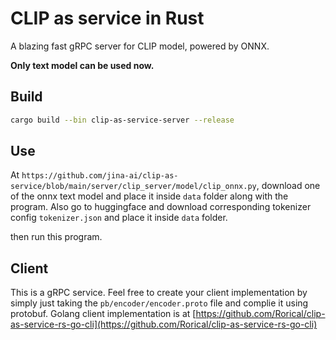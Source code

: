 # CLIP as service in Rust

A blazing fast gRPC server for CLIP model, powered by ONNX.

**Only text model can be used now.**

## Build
```bash
cargo build --bin clip-as-service-server --release
```

## Use

At `https://github.com/jina-ai/clip-as-service/blob/main/server/clip_server/model/clip_onnx.py`, download one of the onnx text model and place it inside `data` folder along with the program.
Also go to huggingface and download corresponding tokenizer config `tokenizer.json` and place it inside `data` folder.

then run this program.

## Client

This is a gRPC service. Feel free to create your client implementation by simply just taking the `pb/encoder/encoder.proto` file and complie it using protobuf.
Golang client implementation is at [https://github.com/Rorical/clip-as-service-rs-go-cli](https://github.com/Rorical/clip-as-service-rs-go-cli)